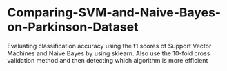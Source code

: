 # Comparing-SVM-and-Naive-Bayes-on-Parkinson-Dataset

Evaluating classification accuracy using the f1 scores of Support Vector Machines and Naive Bayes by using sklearn. Also use the 10-fold cross validation method and then detecting which algorithm is more efficient
